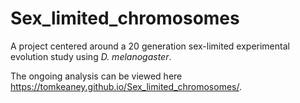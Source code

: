 # Sex_limited_chromosomes
A project centered around a 20 generation sex-limited experimental evolution study using _D. melanogaster_.

The ongoing analysis can be viewed here https://tomkeaney.github.io/Sex_limited_chromosomes/.
